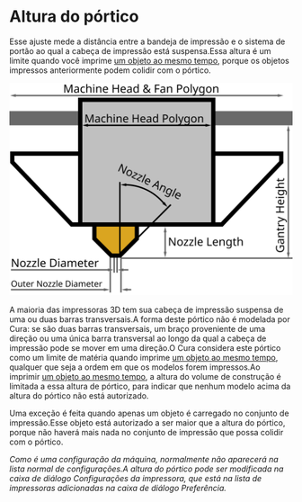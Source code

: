 Altura do pórtico
====
Esse ajuste mede a distância entre a bandeja de impressão e o sistema de portão ao qual a cabeça de impressão está suspensa.Essa altura é um limite quando você imprime [um objeto ao mesmo tempo](../Blackmagic/print_sequence.md), porque os objetos impressos anteriormente podem colidir com o pórtico.

![Dimensões da cabeça de impressão](../images/head_dimensions.svg)

A maioria das impressoras 3D tem sua cabeça de impressão suspensa de uma ou duas barras transversais.A forma deste pórtico não é modelada por Cura: se são duas barras transversais, um braço proveniente de uma direção ou uma única barra transversal ao longo da qual a cabeça de impressão pode se mover em uma direção.O Cura considera este pórtico como um limite de matéria quando imprime [um objeto ao mesmo tempo](../Blackmagic/print_sequence.md), qualquer que seja a ordem em que os modelos forem impressos.Ao imprimir [um objeto ao mesmo tempo](../Blackmagic/print_sequence.md), a altura do volume de construção é limitada a essa altura de pórtico, para indicar que nenhum modelo acima da altura do pórtico não está autorizado.

Uma exceção é feita quando apenas um objeto é carregado no conjunto de impressão.Esse objeto está autorizado a ser maior que a altura do pórtico, porque não haverá mais nada no conjunto de impressão que possa colidir com o pórtico.

*Como é uma configuração da máquina, normalmente não aparecerá na lista normal de configurações.A altura do pórtico pode ser modificada na caixa de diálogo Configurações da impressora, que está na lista de impressoras adicionadas na caixa de diálogo Preferência.*